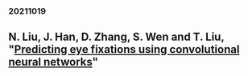 ### 20211019

## N. Liu, J. Han, D. Zhang, S. Wen and T. Liu, "[Predicting eye fixations using convolutional neural networks](https://ieeexplore.ieee.org/document/7298633)"


